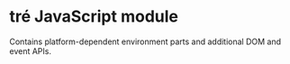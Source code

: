 tré JavaScript module
=====================

Contains platform-dependent environment parts
and additional DOM and event APIs.
